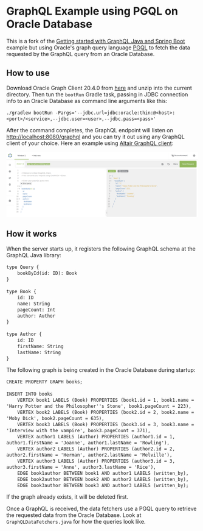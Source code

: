 # GraphQL Example using PGQL on Oracle Database

This is a fork of the 
[Getting started with GraphQL Java and Spring Boot](https://www.graphql-java.com/tutorials/getting-started-with-spring-boot/)
example but using Oracle's graph query language [PGQL](http://pgql-lang.org) to fetch the data requested by the GraphQL
query from an Oracle Database.

## How to use

Download Oracle Graph Client 20.4.0 from [here](https://www.oracle.com/database/technologies/spatialandgraph/property-graph-features/graph-server-and-client/graph-server-and-client-downloads.html)
and unzip into the current directory. Then tun the `bootRun` Gradle task, passing in JDBC connection info to an 
Oracle Database as command line arguments like this:

```
./gradlew bootRun -Pargs='--jdbc.url=jdbc:oracle:thin:@<host>:<port>/<service>,--jdbc.user=<user>,--jdbc.pass=<pass>'
``` 

After the command completes, the GraphQL endpoint will listen on [http://localhost:8080/graphql](http://localhost:8080/graphql)
and you can try it out using any GraphQL client of your choice. Here an example using [Altair GraphQL client](https://altair.sirmuel.design/):

![Alt text](/screenshot.png?raw=true)

## How it works

When the server starts up, it registers the following GraphQL schema at the GraphQL Java library:

```
type Query {
    bookById(id: ID): Book
}

type Book {
    id: ID
    name: String
    pageCount: Int
    author: Author
}

type Author {
    id: ID
    firstName: String
    lastName: String
}
```

The following graph is being created in the Oracle Database during startup:

```
CREATE PROPERTY GRAPH books;

INSERT INTO books
    VERTEX book1 LABELS (Book) PROPERTIES (book1.id = 1, book1.name = 'Harry Potter and the Philosopher''s Stone', book1.pageCount = 223),
    VERTEX book2 LABELS (Book) PROPERTIES (book2.id = 2, book2.name = 'Moby Dick', book2.pageCount = 635),
    VERTEX book3 LABELS (Book) PROPERTIES (book3.id = 3, book3.name = 'Interview with the vampire', book3.pageCount = 371),
    VERTEX author1 LABELS (Author) PROPERTIES (author1.id = 1, author1.firstName = 'Joanne', author1.lastName = 'Rowling'),
    VERTEX author2 LABELS (Author) PROPERTIES (author2.id = 2, author2.firstName = 'Herman', author2.lastName = 'Melville'),
    VERTEX author3 LABELS (Author) PROPERTIES (author3.id = 3, author3.firstName = 'Anne', author3.lastName = 'Rice'),
    EDGE book1author BETWEEN book1 AND author1 LABELS (written_by),
    EDGE book2author BETWEEN book2 AND author2 LABELS (written_by),
    EDGE book3author BETWEEN book3 AND author3 LABELS (written_by);
```

If the graph already exists, it will be deleted first. 

Once a GraphQL is received, the data fetchers use a PGQL query to retrieve the requested data from the Oracle Database.
Look at `GraphQLDataFetchers.java` for how the queries look like.